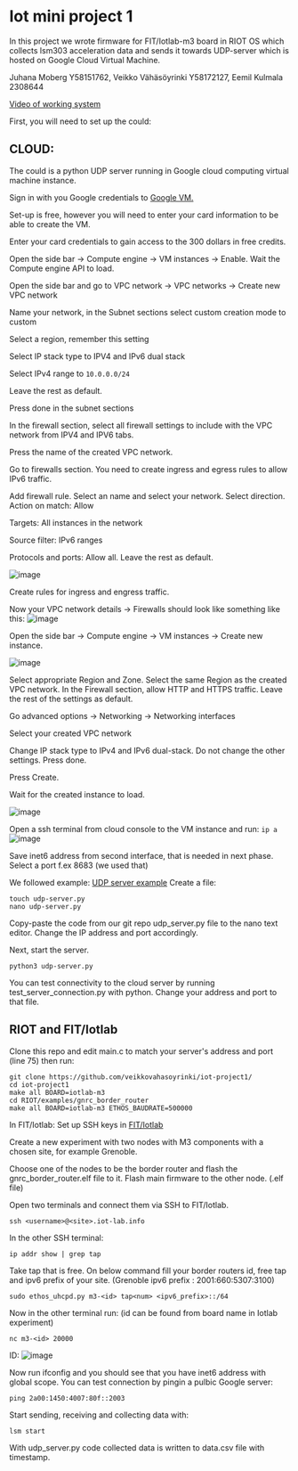 # Iot mini project 1

In this project we wrote firmware for FIT/Iotlab-m3 board in RIOT OS which collects lsm303 acceleration data and sends it towards UDP-server which is hosted on Google Cloud Virtual Machine.

Juhana Moberg Y58151762, Veikko Vähäsöyrinki Y58172127, Eemil Kulmala 2308644 

[Video of working system](https://youtube.com/shorts/glUFfosewVg?feature=share)

First, you will need to set up the could:
## CLOUD: 
The could is a python UDP server running in Google cloud computing virtual machine instance.

Sign in with you Google credentials to [Google VM.](https://cloud.google.com/compute?hl=en) 

Set-up is free, however you will need to enter your card information to be able to create the VM. 

Enter your card credentials to gain access to the 300 dollars in free credits.

Open the side bar -> Compute engine -> VM instances -> Enable. Wait the Compute engine API to load.

Open the side bar and go to VPC network -> VPC networks -> Create new VPC network

Name your network, in the Subnet sections select custom creation mode to custom 

Select a region, remember this setting

Select IP stack type to IPV4 and IPv6 dual stack

Select IPv4 range to `10.0.0.0/24`

Leave the rest as default.

Press done in the subnet sections

In the firewall section, select all firewall settings to include with the VPC network from IPV4 and IPV6 tabs.

Press the name of the created VPC network.

Go to firewalls section. You need to create ingress and egress rules to allow IPv6 traffic.

Add firewall rule. Select an name and select your network. Select direction. Action on match: Allow

Targets: All instances in the network

Source filter: IPv6 ranges

Protocols and ports: Allow all. Leave the rest as default.

![image](https://github.com/veikkovahasoyrinki/iot-project1/assets/151513154/242b02ea-1ed2-4b78-8286-87aa8f184dc6)

Create rules for ingress and engress traffic.

Now your VPC network details -> Firewalls should look like something like this:
![image](https://github.com/veikkovahasoyrinki/iot-project1/assets/151513154/087b3532-d86b-4e10-a5d0-3e3fe399dfbb)

Open the side bar -> Compute engine -> VM instances -> Create new instance. 

![image](https://github.com/veikkovahasoyrinki/iot-project1/assets/151513154/61ea1cee-238e-425b-b172-85d1456786b0)

Select appropriate Region and Zone. Select the same Region as the created VPC network. In the Firewall section, allow HTTP and HTTPS traffic. Leave the rest of the settings as default. 

Go advanced options -> Networking -> Networking interfaces

Select your created VPC network

Change IP stack type to IPv4 and IPv6 dual-stack. Do not change the other settings. Press done.

Press Create.

Wait for the created instance to load.

![image](https://github.com/veikkovahasoyrinki/iot-project1/assets/151513154/99580b35-61c9-48b4-87e2-821428085c84)


Open a ssh terminal from cloud console to the VM instance and run: 
``` ip a ```
![image](https://github.com/veikkovahasoyrinki/iot-project1/assets/151513154/9b8cbbf1-bcbc-4647-a451-f9c80a8eea75)


Save inet6 address from second interface, that is needed in next phase. Select a port f.ex 8683 (we used that) 


We followed example: [UDP server example](https://pythontic.com/modules/socket/udp-client-server-example) 
Create a file:
```
touch udp-server.py
nano udp-server.py
```
Copy-paste the code from our git repo udp_server.py file to the nano text editor. Change the IP address and port accordingly.

Next, start the server.
```
python3 udp-server.py
```

You can test connectivity to the cloud server by running test_server_connection.py with python. Change your address and port to that file.

## RIOT and FIT/Iotlab


Clone this repo and edit main.c to match your server's address and port (line 75) then run: 

```
git clone https://github.com/veikkovahasoyrinki/iot-project1/
cd iot-project1
make all BOARD=iotlab-m3
cd RIOT/examples/gnrc_border_router
make all BOARD=iotlab-m3 ETHOS_BAUDRATE=500000
```

In FIT/Iotlab:
Set up SSH keys in [FIT/Iotlab](https://iot-lab.github.io/docs/getting-started/ssh-access/)

Create a new experiment with two nodes with M3 components with a chosen site, for example Grenoble. 

Choose one of the nodes to be the border router and flash the gnrc_border_router.elf file to it. Flash main firmware to the other node. (.elf file)

Open two terminals and connect them via SSH to FIT/Iotlab. 
```
ssh <username>@<site>.iot-lab.info
```

In the other SSH terminal:

```
ip addr show | grep tap
```

Take tap that is free.
On below command fill your border routers id, free tap and ipv6 prefix of your site. (Grenoble ipv6 prefix : 2001:660:5307:3100)

```
sudo ethos_uhcpd.py m3-<id> tap<num> <ipv6_prefix>::/64
```

Now in the other terminal run: (id can be found from board name in Iotlab experiment)
```
nc m3-<id> 20000
```
ID:
![image](https://github.com/veikkovahasoyrinki/iot-project1/assets/151513154/8765541b-a2a2-4007-9fe8-c6f682b641ed)


Now run ifconfig and you should see that you have inet6 address with global scope.
You can test connection by pingin a pulbic Google server:

```
ping 2a00:1450:4007:80f::2003
```

Start sending, receiving and collecting data with: 

```
lsm start
```

With udp_server.py code collected data is written to data.csv file with timestamp.
